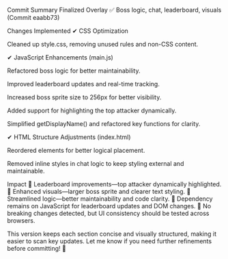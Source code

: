 Commit Summary
Finalized Overlay
✅ Boss logic, chat, leaderboard, visuals (Commit eaabb73)

Changes Implemented
✔ CSS Optimization

Cleaned up style.css, removing unused rules and non-CSS content.

✔ JavaScript Enhancements (main.js)

Refactored boss logic for better maintainability.

Improved leaderboard updates and real-time tracking.

Increased boss sprite size to 256px for better visibility.

Added support for highlighting the top attacker dynamically.

Simplified getDisplayName() and refactored key functions for clarity.

✔ HTML Structure Adjustments (index.html)

Reordered elements for better logical placement.

Removed inline styles in chat logic to keep styling external and maintainable.

Impact
🔹 Leaderboard improvements—top attacker dynamically highlighted. 🔹 Enhanced visuals—larger boss sprite and clearer text styling. 🔹 Streamlined logic—better maintainability and code clarity. 🔹 Dependency remains on JavaScript for leaderboard updates and DOM changes. 🔹 No breaking changes detected, but UI consistency should be tested across browsers.

This version keeps each section concise and visually structured, making it easier to scan key updates. Let me know if you need further refinements before committing! 🚀

